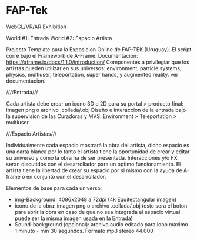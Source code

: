 # FAP-Tek
WebGL/VR/AR Exhibition


World #1: Entrada 
World #2: Espacio Artista 

Projecto Template para la Exposicion Online de FAP-TEK (Uruguay).
El script corre bajo el Framework de A-Frame. Documentacion: https://aframe.io/docs/1.1.0/introduction/ 
Componentes a privilegiar que los artistas pueden utilizar en sus universos: environment, particle systems, physics, multiuser, teleportation, super hands, y augmented reality. ver documentacion. 

////Entrada///

Cada artista debe crear un icono 3D o 2D para su portal > producto final: imagen png o archivo .collada/.obj
Diseño e interaccion de la entrada bajo la supervision de las Curadoras y MVS.
Environment > Teleportation > multiuser

///Espacio Artistas///

Individualmente cada espacio mostrará la obra del artista, dicho espacio es una carta blanca por lo tanto el artista tiene la oportunidad de crear y editar su universo y como la obra ha de ser presentada. Interacciones y/o FX seran discutidos con el desarrollador para un optimo funcionamiento. El artista tiene la libertad de crear su espacio por si mismo con la ayuda de A-frame o en conjunto con el desarrollador.


Elementos de base para cada universo:

* img-Background: 4096x2048 a 72dpi (4k Equitectangular imagen)
* icono de la obra: imagen png o archivo .collada/.obj (este sera el boton para abrir la obra en caso de que no sea integrada al espacio virtual puede ser la misma imagen usada en la Entrada)
* Sound-background (opcional): archivo audio editado para loop maximo 1 minuto - min 30 segundos. Formato mp3 stereo 44.000



